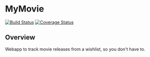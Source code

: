# MyMovie
[![Build Status](https://travis-ci.org/jtmitchell/mymovie.svg?branch=master)](https://travis-ci.org/jtmitchell/mymovie)
[![Coverage Status](https://coveralls.io/repos/jtmitchell/mymovie/badge.svg?branch=master)](https://coveralls.io/r/jtmitchell/mymovie?branch=master)


## Overview

Webapp to track movie releases from a wishlist, so you don't have to.
